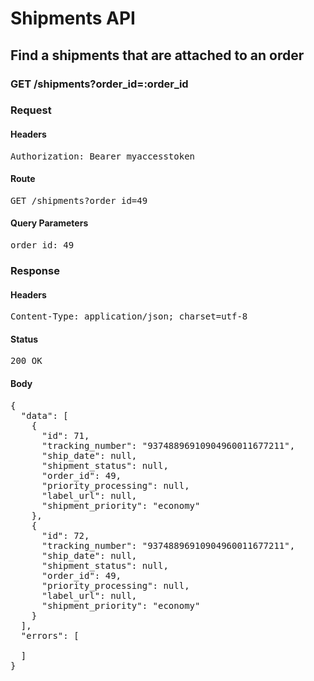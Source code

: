 # Shipments API

## Find a shipments that are attached to an order

### GET /shipments?order_id=:order_id
### Request

#### Headers

<pre>Authorization: Bearer myaccesstoken</pre>

#### Route

<pre>GET /shipments?order_id=49</pre>

#### Query Parameters

<pre>order_id: 49</pre>

### Response

#### Headers

<pre>Content-Type: application/json; charset=utf-8</pre>

#### Status

<pre>200 OK</pre>

#### Body

<pre>{
  "data": [
    {
      "id": 71,
      "tracking_number": "93748896910904960011677211",
      "ship_date": null,
      "shipment_status": null,
      "order_id": 49,
      "priority_processing": null,
      "label_url": null,
      "shipment_priority": "economy"
    },
    {
      "id": 72,
      "tracking_number": "93748896910904960011677211",
      "ship_date": null,
      "shipment_status": null,
      "order_id": 49,
      "priority_processing": null,
      "label_url": null,
      "shipment_priority": "economy"
    }
  ],
  "errors": [

  ]
}</pre>
